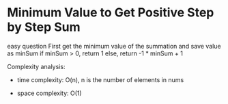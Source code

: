 # Minimum Value to Get Positive Step by Step Sum


easy question
First get the minimum value of the summation and save value as minSum
if minSum > 0, return 1
else, return -1 * minSum + 1

Complexity analysis:
- time complexity: O(n), n is  the number of elements in nums

- space complexity: O(1)

